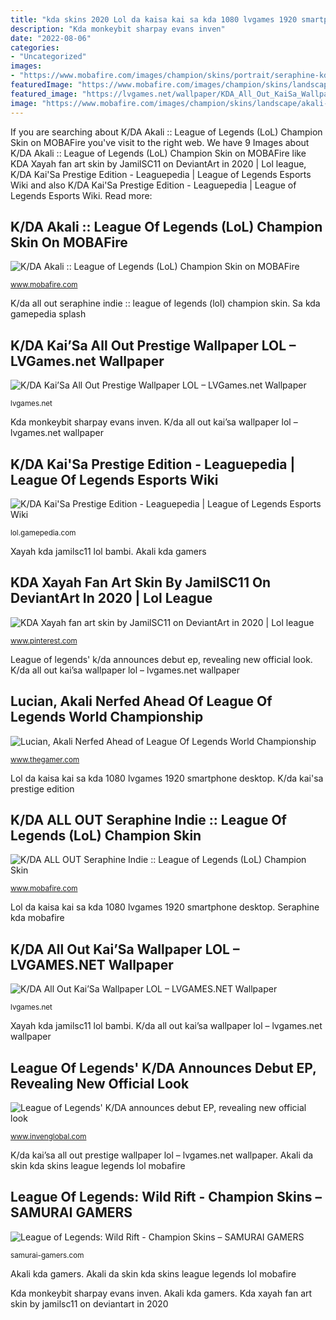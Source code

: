 ```yaml
---
title: "kda skins 2020 Lol da kaisa kai sa kda 1080 lvgames 1920 smartphone desktop"
description: "Kda monkeybit sharpay evans inven"
date: "2022-08-06"
categories:
- "Uncategorized"
images:
- "https://www.mobafire.com/images/champion/skins/portrait/seraphine-kda-all-out-superstar.jpg"
featuredImage: "https://www.mobafire.com/images/champion/skins/landscape/akali-kda.jpg"
featured_image: "https://lvgames.net/wallpaper/KDA_All_Out_KaiSa_Wallpaper_LOL_1920x1080.jpg"
image: "https://www.mobafire.com/images/champion/skins/landscape/akali-kda.jpg"
---
```


If you are searching about K/DA Akali :: League of Legends (LoL) Champion Skin on MOBAFire you've visit to the right web. We have 9 Images about K/DA Akali :: League of Legends (LoL) Champion Skin on MOBAFire like KDA Xayah fan art skin by JamilSC11 on DeviantArt in 2020 | Lol league, K/DA Kai&#039;Sa Prestige Edition - Leaguepedia | League of Legends Esports Wiki and also K/DA Kai&#039;Sa Prestige Edition - Leaguepedia | League of Legends Esports Wiki. Read more:

## K/DA Akali :: League Of Legends (LoL) Champion Skin On MOBAFire

![K/DA Akali :: League of Legends (LoL) Champion Skin on MOBAFire](https://www.mobafire.com/images/champion/skins/landscape/akali-kda.jpg "Sa kda gamepedia splash")

<small>www.mobafire.com</small>

K/da all out seraphine indie :: league of legends (lol) champion skin. Sa kda gamepedia splash

## K/DA Kai’Sa All Out Prestige Wallpaper LOL – LVGames.net Wallpaper

![K/DA Kai’Sa All Out Prestige Wallpaper LOL – LVGames.net Wallpaper](https://lvgames.net/lqm/wp-content/uploads/2020/10/KDA_KaiSa_All_Out_Prestige_Wallpaper_LOL_1200x675-800x354.jpg "K/da kai’sa all out prestige wallpaper lol – lvgames.net wallpaper")

<small>lvgames.net</small>

Kda monkeybit sharpay evans inven. K/da all out kai’sa wallpaper lol – lvgames.net wallpaper

## K/DA Kai&#039;Sa Prestige Edition - Leaguepedia | League Of Legends Esports Wiki

![K/DA Kai&#039;Sa Prestige Edition - Leaguepedia | League of Legends Esports Wiki](https://gamepedia.cursecdn.com/lolesports_gamepedia_en/5/51/Skin_Splash_KDA_Kai&#039;Sa_Prestige_Edition.jpg?version=a3523c1194113fb34bd78299606e47f3 "K/da kai’sa all out prestige wallpaper lol – lvgames.net wallpaper")

<small>lol.gamepedia.com</small>

Xayah kda jamilsc11 lol bambi. Akali kda gamers

## KDA Xayah Fan Art Skin By JamilSC11 On DeviantArt In 2020 | Lol League

![KDA Xayah fan art skin by JamilSC11 on DeviantArt in 2020 | Lol league](https://i.pinimg.com/736x/f3/5d/84/f35d84b937da7a79f901e37934676209.jpg "Akali da skin kda skins league legends lol mobafire")

<small>www.pinterest.com</small>

League of legends&#039; k/da announces debut ep, revealing new official look. K/da all out kai’sa wallpaper lol – lvgames.net wallpaper

## Lucian, Akali Nerfed Ahead Of League Of Legends World Championship

![Lucian, Akali Nerfed Ahead of League Of Legends World Championship](https://static0.thegamerimages.com/wordpress/wp-content/uploads/2020/09/League-of-Legends-Akali-1.jpg "Seraphine kda mobafire")

<small>www.thegamer.com</small>

Lol da kaisa kai sa kda 1080 lvgames 1920 smartphone desktop. K/da kai&#039;sa prestige edition

## K/DA ALL OUT Seraphine Indie :: League Of Legends (LoL) Champion Skin

![K/DA ALL OUT Seraphine Indie :: League of Legends (LoL) Champion Skin](https://www.mobafire.com/images/champion/skins/portrait/seraphine-kda-all-out-superstar.jpg "Xayah kda jamilsc11 lol bambi")

<small>www.mobafire.com</small>

Lol da kaisa kai sa kda 1080 lvgames 1920 smartphone desktop. Seraphine kda mobafire

## K/DA All Out Kai’Sa Wallpaper LOL – LVGAMES.NET Wallpaper

![K/DA All Out Kai’Sa Wallpaper LOL – LVGAMES.NET Wallpaper](https://lvgames.net/wallpaper/KDA_All_Out_KaiSa_Wallpaper_LOL_1920x1080.jpg "K/da kai&#039;sa prestige edition")

<small>lvgames.net</small>

Xayah kda jamilsc11 lol bambi. K/da all out kai’sa wallpaper lol – lvgames.net wallpaper

## League Of Legends&#039; K/DA Announces Debut EP, Revealing New Official Look

![League of Legends&#039; K/DA announces debut EP, revealing new official look](https://static.invenglobal.com/upload/image/2020/10/02/i1601647496927918.jpeg "K/da akali :: league of legends (lol) champion skin on mobafire")

<small>www.invenglobal.com</small>

K/da kai’sa all out prestige wallpaper lol – lvgames.net wallpaper. Akali da skin kda skins league legends lol mobafire

## League Of Legends: Wild Rift - Champion Skins – SAMURAI GAMERS

![League of Legends: Wild Rift - Champion Skins – SAMURAI GAMERS](https://cdnen.samurai-gamers.com/wp-content/uploads/2020/12/04065304/wild-rift-akali-skin-3-kda-all-out-683x1024.jpg "Xayah kda jamilsc11 lol bambi")

<small>samurai-gamers.com</small>

Akali kda gamers. Akali da skin kda skins league legends lol mobafire

Kda monkeybit sharpay evans inven. Akali kda gamers. Kda xayah fan art skin by jamilsc11 on deviantart in 2020
